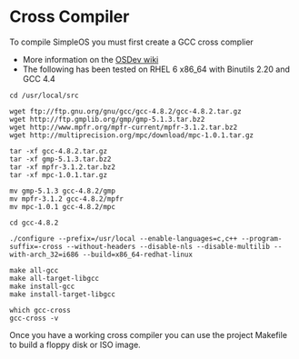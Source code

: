 # Cross Compiler #

To compile SimpleOS you must first create a GCC cross complier
  * More information on the [OSDev wiki](http://wiki.osdev.org/GCC_Cross-Compiler)
  * The following has been tested on RHEL 6 x86\_64 with Binutils 2.20 and GCC 4.4

```
cd /usr/local/src

wget ftp://ftp.gnu.org/gnu/gcc/gcc-4.8.2/gcc-4.8.2.tar.gz
wget http://ftp.gmplib.org/gmp/gmp-5.1.3.tar.bz2
wget http://www.mpfr.org/mpfr-current/mpfr-3.1.2.tar.bz2
wget http://multiprecision.org/mpc/download/mpc-1.0.1.tar.gz

tar -xf gcc-4.8.2.tar.gz
tar -xf gmp-5.1.3.tar.bz2
tar -xf mpfr-3.1.2.tar.bz2
tar -xf mpc-1.0.1.tar.gz

mv gmp-5.1.3 gcc-4.8.2/gmp
mv mpfr-3.1.2 gcc-4.8.2/mpfr
mv mpc-1.0.1 gcc-4.8.2/mpc

cd gcc-4.8.2

./configure --prefix=/usr/local --enable-languages=c,c++ --program-suffix=-cross --without-headers --disable-nls --disable-multilib --with-arch_32=i686 --build=x86_64-redhat-linux 

make all-gcc
make all-target-libgcc
make install-gcc
make install-target-libgcc

which gcc-cross
gcc-cross -v
```

Once you have a working cross compiler you can use the project Makefile to build a floppy disk or ISO image.